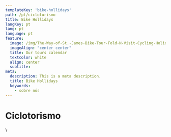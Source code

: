 ```yaml
---
templateKey: 'bike-hollidays'
path: /pt/cicloturismo
title: Bike Hollidays
langKey: pt
lang: pt
language: pt
feature:
  image: /img/The-Way-of-St.-James-Bike-Tour-Fold-N-Visit-Cycling-Holidays-1866.jpg
  imageAlign: "center center"
  title: Our tours calendar
  textcolor: white
  align: center
  subtitle: 
meta:
  description: This is a meta description.
  title: Bike Hollidays
  keywords: 
    - sobre nós
---
```


# Ciclotorismo

\

